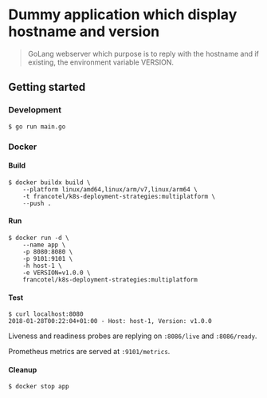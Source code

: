 Dummy application which display hostname and version
====================================================

> GoLang webserver which purpose is to reply with the hostname and if existing,
the environment variable VERSION.

## Getting started

### Development

```
$ go run main.go
```

### Docker

#### Build

```
$ docker buildx build \
    --platform linux/amd64,linux/arm/v7,linux/arm64 \
    -t francotel/k8s-deployment-strategies:multiplatform \
    --push .
```

#### Run

```
$ docker run -d \
    --name app \
    -p 8080:8080 \
    -p 9101:9101 \
    -h host-1 \
    -e VERSION=v1.0.0 \
    francotel/k8s-deployment-strategies:multiplatform
```

#### Test

```
$ curl localhost:8080
2018-01-28T00:22:04+01:00 - Host: host-1, Version: v1.0.0
```

Liveness and readiness probes are replying on `:8086/live` and `:8086/ready`.

Prometheus metrics are served at `:9101/metrics`.

#### Cleanup

```
$ docker stop app
```
